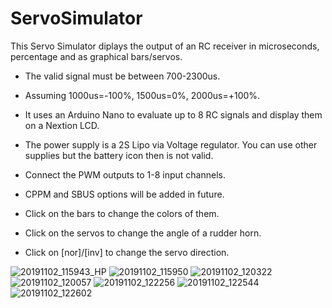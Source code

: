 # ServoSimulator

This Servo Simulator diplays the output of an RC receiver in microseconds, percentage and as graphical bars/servos.
* The valid signal must be between 700-2300us.
* Assuming 1000us=-100%, 1500us=0%, 2000us=+100%.
* It uses an Arduino Nano to evaluate up to 8 RC signals and display them on a Nextion LCD.
* The power supply is a 2S Lipo via Voltage regulator. You can use other supplies but the battery icon then is not valid.

* Connect the PWM outputs to 1-8 input channels.
* CPPM and SBUS options will be added in future.
* Click on the bars to change the colors of them.
* Click on the servos to change the angle of a rudder horn.
* Click on [nor]/[inv] to change the servo direction.

![20191102_115943_HP](https://user-images.githubusercontent.com/76703830/104125576-ff92c100-5357-11eb-8f3b-19af3f7baf80.JPG) 
![20191102_115950](https://user-images.githubusercontent.com/76703830/104125621-39fc5e00-5358-11eb-9a03-1b09d71564db.jpg)
![20191102_120322](https://user-images.githubusercontent.com/76703830/104125648-61ebc180-5358-11eb-9b14-493c4a39e21a.jpg)
![20191102_120057](https://user-images.githubusercontent.com/76703830/104125654-6adc9300-5358-11eb-8f7b-6b3aae12bf15.jpg)
![20191102_122256](https://user-images.githubusercontent.com/76703830/104125658-7039dd80-5358-11eb-80b6-8ccd4016fde1.jpg)
![20191102_122544](https://user-images.githubusercontent.com/76703830/104125659-7465fb00-5358-11eb-9b7f-3f64c4f2a4ff.jpg)
![20191102_122602](https://user-images.githubusercontent.com/76703830/104125662-77f98200-5358-11eb-94e9-69907e968468.jpg)
